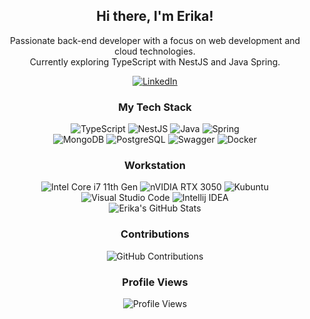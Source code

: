 <h2 align="center">Hi there, I'm Erika!</h2>

<p align="center">Passionate back-end developer with a focus on web development and cloud technologies.<br>Currently exploring TypeScript with NestJS and Java Spring.</p>

<div align="center">
    <a href="https://www.linkedin.com/in/erika-mello/">
        <img src="https://img.shields.io/badge/LinkedIn-Connect-blue?style=for-the-badge&logo=linkedin&logoColor=white" alt="LinkedIn">
    </a>
</div>

<h3 align="center">My Tech Stack</h3>

<div align="center">
    <div>
        <img src="https://img.shields.io/badge/TypeScript-007ACC?style=for-the-badge&logo=typescript&logoColor=white" alt="TypeScript">
        <img src="https://img.shields.io/badge/NestJS-E0234E?style=for-the-badge&logo=nestjs&logoColor=white" alt="NestJS">
        <img src="https://img.shields.io/badge/Java-007396?style=for-the-badge&logo=java&logoColor=white" alt="Java">
        <img src="https://img.shields.io/badge/Spring-6DB33F?style=for-the-badge&logo=spring&logoColor=white" alt="Spring">
    </div>
    <div>
        <img src="https://img.shields.io/badge/MongoDB-4EA94B?style=for-the-badge&logo=mongodb&logoColor=white" alt="MongoDB">
        <img src="https://img.shields.io/badge/PostgreSQL-316192?style=for-the-badge&logo=postgresql&logoColor=white" alt="PostgreSQL">
        <img src="https://img.shields.io/badge/Swagger-85EA2D?style=for-the-badge&logo=Swagger&logoColor=white" alt="Swagger">
        <img src="https://img.shields.io/badge/Docker-2496ED?style=for-the-badge&logo=docker&logoColor=white" alt="Docker">
    </div>
</div>

<h3 align="center">Workstation</h3>

<div align="center">
    <div>
        <img src="https://img.shields.io/badge/Intel-Core_i7_11th-0071C5?style=for-the-badge&logo=intel&logoColor=white" alt="Intel Core i7 11th Gen">
        <img src="https://img.shields.io/badge/NVIDIA-RTX_3050-76B900?style=for-the-badge&logo=nvidia&logoColor=white" alt="nVIDIA RTX 3050">
        <img src="https://img.shields.io/badge/Kubuntu-0079C1?style=for-the-badge&logo=kubuntu&logoColor=white" alt="Kubuntu">
    </div>
    <div>
        <img src="https://img.shields.io/badge/Visual%20Studio%20Code-0078d7.svg?style=for-the-badge&logo=visual-studio-code&logoColor=white" alt="Visual Studio Code">
        <img src="https://img.shields.io/badge/IntelliJ_IDEA-000000.svg?style=for-the-badge&logo=intellij-idea&logoColor=white" alt="Intellij IDEA">
    </div>
</div>

<div align="center">
    <img src="https://github-readme-stats.vercel.app/api?username=erisdll&show_icons=true&theme=radical" alt="Erika's GitHub Stats">
</div>

<h3 align="center">Contributions</h3>

<div align="center">
    <img src="https://github-readme-streak-stats.herokuapp.com/?user=erisdll" alt="GitHub Contributions">
</div>

<h3 align="center">Profile Views</h3>

<div align="center">
    <img src="https://komarev.com/ghpvc/?username=erisdll&color=blue" alt="Profile Views">
</div>
